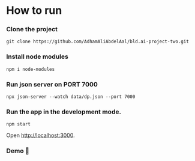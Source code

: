 # How to run

### Clone the project 
```
git clone https://github.com/AdhamAliAbdelAal/bld.ai-project-two.git
```
### Install node modules
```
npm i node-modules
```
### Run json server on PORT 7000
```
npx json-server --watch data/dp.json --port 7000
```
### Run the app in the development mode.
```
npm start
```
Open [http://localhost:3000](http://localhost:3000).
### Demo :movie_camera:


